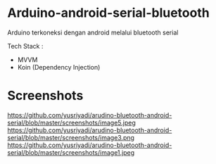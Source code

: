 # Arduino-android-serial-bluetooth

Arduino terkoneksi dengan android melalui bluetooth serial

Tech Stack :
- MVVM
- Koin (Dependency Injection)

# Screenshots
https://github.com/yusriyadi/arudino-bluetooth-android-serial/blob/master/screenshots/image5.jpeg
https://github.com/yusriyadi/arudino-bluetooth-android-serial/blob/master/screenshots/image3.png
https://github.com/yusriyadi/arudino-bluetooth-android-serial/blob/master/screenshots/image1.jpeg
